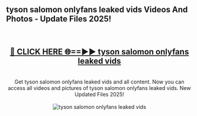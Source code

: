 <h2>tyson salomon onlyfans leaked vids Videos And Photos - Update Files 2025!</h2>
<br>
<div align="center">
<h2><a href="https://top-ai-tools.click/QrbHav" rel="nofollow">🔴 CLICK HERE 🌐==►► tyson salomon onlyfans leaked vids</a></h2>
<br>
Get tyson salomon onlyfans leaked vids and all content. Now you can access all videos and pictures of tyson salomon onlyfans leaked vids. New Updated Files 2025!
<br>
<br>
<a href="https://top-ai-tools.click/QrbHav" rel="nofollow" data-target="animated-image.originalLink"><img src="https://i.ibb.co.com/WyWwxjT/player-gif2.gif" alt="tyson salomon onlyfans leaked vids" style="max-width: 100%; display: inline-block;" data-target="animated-image.originalImage"></a>
</div>
<br>